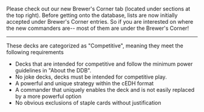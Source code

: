 Please check out our new Brewer's Corner tab (located under sections at the top right). Before getting onto the database, lists are now initially accepted under Brewer's Corner entries. So if you are interested on where the new commanders are-- most of them are under the Brewer's Corner!  

---

These decks are categorized as "Competitive", meaning they meet the following requirements
- Decks that are intended for competitive and follow the minimum power guidelines in "About the DDB".
- No joke decks, decks must be intended for competitive play.
- A powerful and unique strategy within the cEDH format
- A commander that uniquely enables the deck and is not easily replaced by a more powerful option
- No obvious exclusions of staple cards without justification  